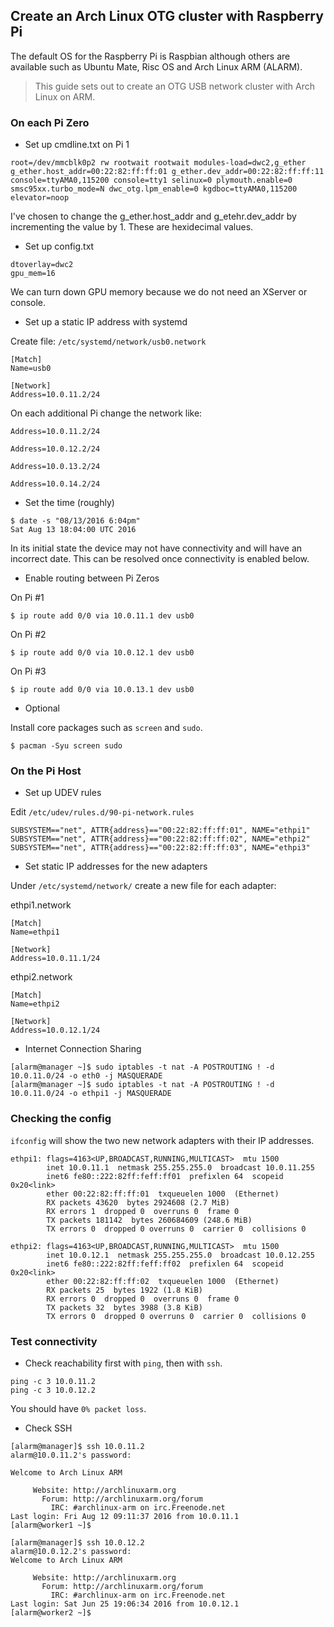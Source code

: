 Create an Arch Linux OTG cluster with Raspberry Pi
--------------------------------------------------

The default OS for the Raspberry Pi is Raspbian although others are available such as Ubuntu Mate, Risc OS and Arch Linux ARM (ALARM).

> This guide sets out to create an OTG USB network cluster with Arch Linux on ARM.

### On each Pi Zero

* Set up cmdline.txt on Pi 1

```
root=/dev/mmcblk0p2 rw rootwait rootwait modules-load=dwc2,g_ether g_ether.host_addr=00:22:82:ff:ff:01 g_ether.dev_addr=00:22:82:ff:ff:11 console=ttyAMA0,115200 console=tty1 selinux=0 plymouth.enable=0 smsc95xx.turbo_mode=N dwc_otg.lpm_enable=0 kgdboc=ttyAMA0,115200 elevator=noop
```

I've chosen to change the g_ether.host_addr and g_etehr.dev_addr by incrementing the value by 1. These are hexidecimal values. 


* Set up config.txt

```
dtoverlay=dwc2
gpu_mem=16
```

We can turn down GPU memory because we do not need an XServer or console.

* Set up a static IP address with systemd

Create file: `/etc/systemd/network/usb0.network`

```
[Match]
Name=usb0

[Network]
Address=10.0.11.2/24
```

On each additional Pi change the network like:

```
Address=10.0.11.2/24
```

```
Address=10.0.12.2/24
```

```
Address=10.0.13.2/24
```

```
Address=10.0.14.2/24
```

* Set the time (roughly)

```
$ date -s "08/13/2016 6:04pm"
Sat Aug 13 18:04:00 UTC 2016
```

In its initial state the device may not have connectivity and will have an incorrect date. This can be resolved once connectivity is enabled below.

* Enable routing between Pi Zeros

On Pi #1

```
$ ip route add 0/0 via 10.0.11.1 dev usb0
```

On Pi #2

```
$ ip route add 0/0 via 10.0.12.1 dev usb0
```

On Pi #3

```
$ ip route add 0/0 via 10.0.13.1 dev usb0
```

* Optional

Install core packages such as `screen` and `sudo`.

```
$ pacman -Syu screen sudo
```

### On the Pi Host

* Set up UDEV rules

Edit `/etc/udev/rules.d/90-pi-network.rules`

```
SUBSYSTEM=="net", ATTR{address}=="00:22:82:ff:ff:01", NAME="ethpi1"
SUBSYSTEM=="net", ATTR{address}=="00:22:82:ff:ff:02", NAME="ethpi2"
SUBSYSTEM=="net", ATTR{address}=="00:22:82:ff:ff:03", NAME="ethpi3"
```

* Set static IP addresses for the new adapters

Under `/etc/systemd/network/` create a new file for each adapter:

ethpi1.network

```
[Match]
Name=ethpi1

[Network]
Address=10.0.11.1/24
```

ethpi2.network

```
[Match]
Name=ethpi2

[Network]
Address=10.0.12.1/24
```

* Internet Connection Sharing

```
[alarm@manager ~]$ sudo iptables -t nat -A POSTROUTING ! -d 10.0.11.0/24 -o eth0 -j MASQUERADE
[alarm@manager ~]$ sudo iptables -t nat -A POSTROUTING ! -d 10.0.11.0/24 -o ethpi1 -j MASQUERADE
```

### Checking the config

`ifconfig` will show the two new network adapters with their IP addresses.

```
ethpi1: flags=4163<UP,BROADCAST,RUNNING,MULTICAST>  mtu 1500
        inet 10.0.11.1  netmask 255.255.255.0  broadcast 10.0.11.255
        inet6 fe80::222:82ff:feff:ff01  prefixlen 64  scopeid 0x20<link>
        ether 00:22:82:ff:ff:01  txqueuelen 1000  (Ethernet)
        RX packets 43620  bytes 2924608 (2.7 MiB)
        RX errors 1  dropped 0  overruns 0  frame 0
        TX packets 181142  bytes 260684609 (248.6 MiB)
        TX errors 0  dropped 0 overruns 0  carrier 0  collisions 0

ethpi2: flags=4163<UP,BROADCAST,RUNNING,MULTICAST>  mtu 1500
        inet 10.0.12.1  netmask 255.255.255.0  broadcast 10.0.12.255
        inet6 fe80::222:82ff:feff:ff02  prefixlen 64  scopeid 0x20<link>
        ether 00:22:82:ff:ff:02  txqueuelen 1000  (Ethernet)
        RX packets 25  bytes 1922 (1.8 KiB)
        RX errors 0  dropped 0  overruns 0  frame 0
        TX packets 32  bytes 3988 (3.8 KiB)
        TX errors 0  dropped 0 overruns 0  carrier 0  collisions 0
```

### Test connectivity

* Check reachability first with `ping`, then with `ssh`.

```
ping -c 3 10.0.11.2
ping -c 3 10.0.12.2
```

You should have `0% packet loss`.

* Check SSH

```
[alarm@manager]$ ssh 10.0.11.2
alarm@10.0.11.2's password:

Welcome to Arch Linux ARM

     Website: http://archlinuxarm.org
       Forum: http://archlinuxarm.org/forum
         IRC: #archlinux-arm on irc.Freenode.net
Last login: Fri Aug 12 09:11:37 2016 from 10.0.11.1
[alarm@worker1 ~]$

[alarm@manager]$ ssh 10.0.12.2
alarm@10.0.12.2's password:
Welcome to Arch Linux ARM

     Website: http://archlinuxarm.org
       Forum: http://archlinuxarm.org/forum
         IRC: #archlinux-arm on irc.Freenode.net
Last login: Sat Jun 25 19:06:34 2016 from 10.0.12.1
[alarm@worker2 ~]$
```

